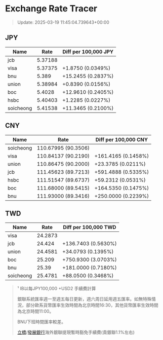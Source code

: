 # Exchange Rate Tracer

> Update: 2025-03-19 11:45:04.739643+00:00

## JPY

| Name      |    Rate | Diff per 100,000 JPY   |
|-----------|---------|------------------------|
| jcb       | 5.37188 |                        |
| visa      | 5.37375 | +1.8750 (0.0349%)      |
| bnu       | 5.389   | +15.2455 (0.2837%)     |
| union     | 5.38984 | +0.8390 (0.0156%)      |
| boc       | 5.4028  | +12.9610 (0.2405%)     |
| hsbc      | 5.40403 | +1.2285 (0.0227%)      |
| soicheong | 5.41538 | +11.3465 (0.2100%)     |

## CNY

| Name      | Rate                | Diff per 100,000 CNY   |
|-----------|---------------------|------------------------|
| soicheong | 110.67995	(90.3506) |                        |
| visa      | 110.84137	(90.2190) | +161.4165 (0.1458%)    |
| union     | 110.86475	(90.2000) | +23.3785 (0.0211%)     |
| jcb       | 111.45623	(89.7213) | +591.4888 (0.5335%)    |
| hsbc      | 111.51547	(89.6737) | +59.2312 (0.0531%)     |
| boc       | 111.68000	(89.5415) | +164.5350 (0.1475%)    |
| bnu       | 111.93000	(89.3416) | +250.0000 (0.2239%)    |

## TWD

| Name      |    Rate | Diff per 100,000 TWD   |
|-----------|---------|------------------------|
| visa      | 24.2873 |                        |
| jcb       | 24.424  | +136.7403 (0.5630%)    |
| union     | 24.4581 | +34.0793 (0.1395%)     |
| boc       | 25.209  | +750.9300 (3.0703%)    |
| bnu       | 25.39   | +181.0000 (0.7180%)    |
| soicheong | 25.4781 | +88.0500 (0.3468%)     |


> ¹ IB以每JPY100,000 +USD2 手續費計算
>
> 銀聯系統匯率週一至週五每日更新，週六周日延用週五匯率。如無特殊情況，部分歐系貨幣匯率生效時間為北京時間16:30，其他貨幣匯率生效時間為北京時間11:00。
>
> BNU下班時間匯率較差。
>
> [立橋](https://www.wlbank.com.mo/uploads/ueditor/file/20181211/1544536513900230.pdf)/[發展銀行](https://www.mdb.com.mo/Service_Charges_20230728.pdf)海外銀聯提現暫時豁免手續費(貴銀聯1.1%左右)

